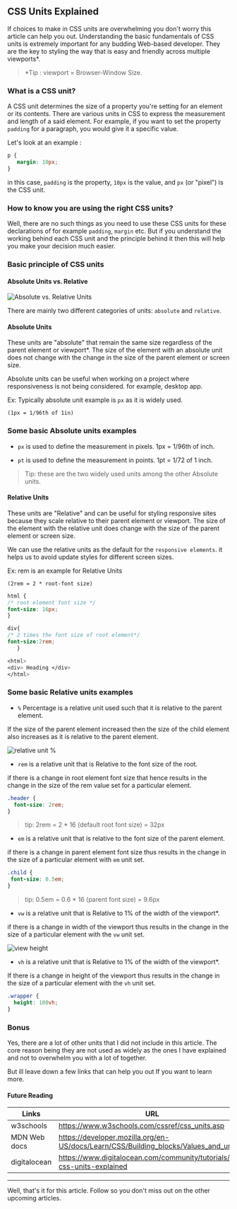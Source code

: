## CSS Units Explained

If choices to make in CSS units are overwhelming you don't worry this article can help you out. Understanding the basic fundamentals of CSS units is extremely important for any budding Web-based developer. They are the key to styling the way that is easy and friendly across multiple viewports*. 

> *Tip : viewport = Browser-Window Size.


### What is a CSS unit?

A CSS unit determines the size of a property you're setting for an element or its contents. There are various units in CSS to express the measurement and length of a said element. For example, if you want to set the property `padding` for a paragraph, you would give it a specific value.

Let's look at an example : 

```css
p {
   margin: 10px;
}
```
in this case, `padding` is the property, `10px` is the value, and `px` (or "pixel") is the CSS unit.          

### How to know you are using the right CSS units?

Well, there are no such things as you need to use these CSS units for these declarations of for example `padding`, `margin` etc. But if you understand the working behind each CSS unit and the principle behind it then this will help you make your decision much easier. 

### Basic principle of CSS units

#### Absolute Units vs. Relative 

![Absolute vs. Relative Units](https://i.postimg.cc/T1fRLmmK/unidade-relativa-vs-unidade-estatica.gif)

There are mainly two different categories of units: `absolute` and `relative`.

#### Absolute Units

These units are "absolute" that remain the same size regardless of the parent element or viewport*. The size of the element with an absolute unit does not change with the change in the size of the parent element or screen size. 

Absolute units can be useful when working on a project where responsiveness is not being considered. for example, desktop app.

Ex: Typically absolute unit example is `px` as it is widely used. 

`(1px = 1/96th of 1in)`

### Some basic Absolute units examples 

* `px` is used to define the measurement in pixels.
1px = 1/96th of inch.

* `pt` is used to define the measurement in points.
1pt = 1/72 of 1 inch. 

> Tip: these are the two widely used units among the other Absolute units.

#### Relative Units 

These units are "Relative" and can be useful for styling responsive sites because they scale relative to their parent element or viewport. The size of the element with the relative unit does change with the size of the parent element or screen size. 

We can use the relative units as the default for the `responsive elements`. it helps us to avoid update styles for different screen sizes.

Ex: rem is an example for Relative Units 

`(2rem = 2 * root-font size)`

```css
html {
/* root element font size */
font-size: 16px;
}

div{
/* 2 times the font size of root element*/
font-size:2rem;
   }

<html>
<div> Heading </div>
</html>
```
### Some basic Relative units examples

* `%` Percentage is a relative unit used such that it is relative to the parent element.  

If the size of the parent element increased then the size of the child element also increases as it is relative to the parent element.    

![relative unit %](https://i.postimg.cc/fTtjL9zz/ezgif-com-gif-maker.gif)

* `rem` is a relative unit that is Relative to the font size of the root.

if there is a change in root element font size that hence results in the change in the size of the rem value set for a particular element. 

```css
.header {
  font-size: 2rem;
}
```
> tip: 2rem = 2 * 16 (default root font size) = 32px 

* `em` is a relative unit that is relative to the font size of the parent element. 

if there is a change in parent element font size thus results in the change in the size of a particular element with `em` unit set.

 ```css
.child {
  font-size: 0.5em;
}
```

> tip: 0.5em = 0.6 * 16 (parent font size) = 9.6px

* `vw` is a relative unit that is Relative to 1% of the width of the viewport*.

if there is a change in width of the viewport thus results in the change in the size of a particular element with the `vw` unit set. 

![view height](https://i.postimg.cc/FsG5rzZH/vw.gif)

* `vh` is a relative unit that is 	Relative to 1% of the width of the viewport*.

If there is a change in height of the viewport thus results in the change in the size of a particular element with the `vh` unit set.

```css
.wrapper {
  height: 100vh;
}
```
### Bonus 

Yes, there are a lot of other units that I did not include in this article. The core reason being they are not used as widely as the ones I have explained and not to overwhelm you with a lot of together.

But ill leave down a few links that can help you out If you want to learn more.

#### Future Reading

| Links | URL |
| ------ | ------ |
| w3schools | https://www.w3schools.com/cssref/css_units.asp |
| MDN Web docs | https://developer.mozilla.org/en-US/docs/Learn/CSS/Building_blocks/Values_and_units |
| digitalocean | https://www.digitalocean.com/community/tutorials/css-css-units-explained |

------

Well, that's it for this article. Follow so you don't miss out on the other upcoming articles. 










 












